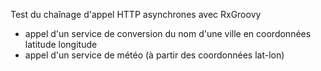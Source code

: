 Test du chaînage d'appel HTTP asynchrones avec RxGroovy 
- appel d'un service de conversion du nom d'une ville en coordonnées latitude longitude
- appel d'un service de météo (à partir des coordonnées lat-lon)
